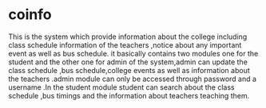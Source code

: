 # coinfo
This is the system which provide information about the college including class schedule information of the teachers ,notice about any important event as well as bus schedule.
it basically contains two modules one for the student and the other one for admin of the system,admin can update the class schedule ,bus schedule,college events as well as information about the teachers .admin module can only be accessed through password and a username .In the student module student can search about the class schedule ,bus timings and the information about teachers teaching them.
